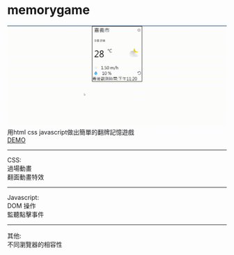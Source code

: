 # memorygame
![image](https://github.com/Quill0831/weatherAPI/blob/master/weatherapi_.gif)
用html css javascript做出簡單的翻牌記憶遊戲  
[DEMO](https://quill0831.github.io/weatherAPI/)  

<hr>  

CSS:  
過場動畫  
翻面動畫特效  

<hr>  

Javascript:  
DOM 操作  
監聽點擊事件  

<hr>  

其他:  
不同瀏覽器的相容性  
